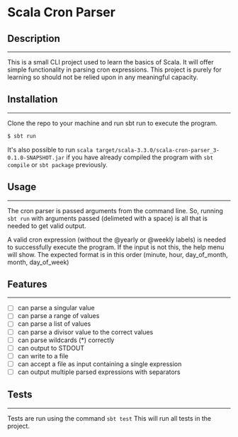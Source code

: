 # Scala Cron Parser

## Description
___
This is a small CLI project used to learn the basics of Scala. It will offer simple functionality in parsing cron expressions. This project is purely for learning so should not be relied upon in any meaningful capacity.

## Installation
___
Clone the repo to your machine and run sbt run to execute the program.
```bash
$ sbt run
```
It's also possible to run `scala target/scala-3.3.0/scala-cron-parser_3-0.1.0-SNAPSHOT.jar` if you have already compiled the program with `sbt compile` or `sbt package` previously.

## Usage
___
The cron parser is passed arguments from the command line. So, running `sbt run` with arguments passed (delimeted with a space) is all that is needed to get valid output.

A valid cron expression (without the @yearly or @weekly labels) is needed to successfully execute the program. If the input is not this, the help menu will show. The expected format is in this order (minute, hour, day_of_month, month, day_of_week)

## Features
___
- [ ] can parse a singular value
- [ ] can parse a range of values
- [ ] can parse a list of values
- [ ] can parse a divisor value to the correct values
- [ ] can parse wildcards (*) correctly
- [ ] can output to STDOUT
- [ ] can write to a file
- [ ] can accept a file as input containing a single expression
- [ ] can output multiple parsed expressions with separators

## Tests
___
Tests are run using the command `sbt test` This will run all tests in the project.